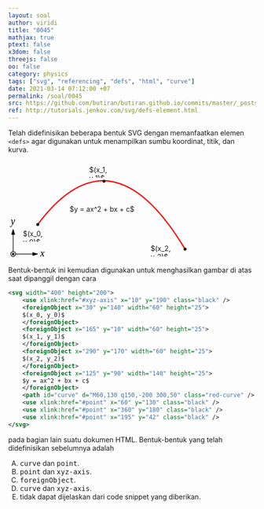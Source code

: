 ```yaml
---
layout: soal
author: viridi
title: "0045"
mathjax: true
ptext: false
x3dom: false
threejs: false
oo: false
category: physics
tags: ["svg", "referencing", "defs", "html", "curve"]
date: 2021-03-14 07:12:00 +07
permalink: /soal/0045
src: https://github.com/butiran/butiran.github.io/commits/master/_posts/soal/04/2021-03-14-svg-defs-use-curve.md
ref: http://tutorials.jenkov.com/svg/defs-element.html
---
```

Telah didefinisikan beberapa bentuk SVG dengan memanfaatkan elemen `<defs>` agar digunakan untuk menampilkan sumbu koordinat, titik, dan kurva.

<svg style="display: none;">
	<style type="text/css">
	.black { stroke: #000; fill: #000; stroke-width: 1.25px; }
	.red-curve { stroke: #f00; fill: none; stroke-width: 2.5px; }
	.variable {
		font-family: times;
		font-size: 20px;
		font-style: italic;
		fill: black;
		stroke: none;
	}
	</style>
	<defs>
		<path id="arr50px" d="M0,0 h50 l-10,-3 v6 l10,-3" />
		<g id="3d-axis">
			<use xlink:href="#arr50px" />
			<use xlink:href="#arr50px" transform="rotate(-90)" />
			<circle x="0" y="0" r="5" fill="white" />
			<circle x="0" y="0" r="2" />
		</g>
		<g id="xyz-axis">
			<use xlink:href="#3d-axis" />
			<text x="55" y="5" class="variable">x</text>
			<text x="-5" y="-60" class="variable">y</text>
			<text x="-20" y="15" class="variable">z</text>
		</g>
		<g id="yzx-axis">
			<use xlink:href="#3d-axis" />
			<text x="55" y="5" class="variable">y</text>
			<text x="-5" y="-60" class="variable">z</text>
			<text x="-20" y="15" class="variable">x</text>
		</g>
		<g id="zxy-axis">
			<use xlink:href="#3d-axis" />
			<text x="55" y="5" class="variable">z</text>
			<text x="-5" y="-60" class="variable">x</text>
			<text x="-20" y="15" class="variable">y</text>
		</g>
		<circle id="point" cx="0" cy="0" r="3" stroke="none" />
	</defs>
</svg>

<svg width="400" height="200">
	<style type="text/css">
		//svg { border: 1px black solid; }
		//foreignObject { border: 1px black solid; }
	</style>
	<use xlink:href="#xyz-axis" x="10" y="190" class="black" />
	<foreignObject x="30" y="140" width="60" height="25">
	$(x_0, y_0)$
	</foreignObject>
	<foreignObject x="165" y="10" width="60" height="25">
	$(x_1, y_1)$
	</foreignObject>
	<foreignObject x="290" y="170" width="60" height="25">
	$(x_2, y_2)$
	</foreignObject>
	<foreignObject x="125" y="90" width="140" height="25">
	$y = ax^2 + bx + c$
	</foreignObject>
	<path d="M60,130 q150,-200 300,50" class="red-curve" />
	<use xlink:href="#point" x="60" y="130" class="black" />
	<use xlink:href="#point" x="360" y="180" class="black" />
	<use xlink:href="#point" x="195" y="42" class="black" />
</svg>

Bentuk-bentuk ini kemudian digunakan untuk menghasilkan gambar di atas saat dipanggil dengan cara

```svg
<svg width="400" height="200">
	<use xlink:href="#xyz-axis" x="10" y="190" class="black" />
	<foreignObject x="30" y="140" width="60" height="25">
	$(x_0, y_0)$
	</foreignObject>
	<foreignObject x="165" y="10" width="60" height="25">
	$(x_1, y_1)$
	</foreignObject>
	<foreignObject x="290" y="170" width="60" height="25">
	$(x_2, y_2)$
	</foreignObject>
	<foreignObject x="125" y="90" width="140" height="25">
	$y = ax^2 + bx + c$
	</foreignObject>
	<path id="curve" d="M60,130 q150,-200 300,50" class="red-curve" />
	<use xlink:href="#point" x="60" y="130" class="black" />
	<use xlink:href="#point" x="360" y="180" class="black" />
	<use xlink:href="#point" x="195" y="42" class="black" />
</svg>
```

pada bagian lain suatu dokumen HTML. Bentuk-bentuk yang telah didefinisikan sebelumnya adalah

<ol type="A">
<li> <tt>curve</tt> dan <tt>point</tt>.
<li> <tt>point</tt> dan <tt>xyz-axis</tt>.
<li> <tt>foreignObject</tt>.
<li> <tt>curve</tt> dan <tt>xyz-axis</tt>.
<li> tidak dapat dijelaskan dari code snippet yang diberikan.
